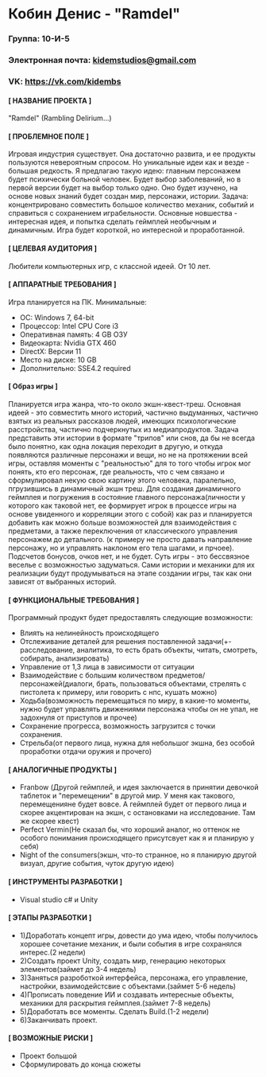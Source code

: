 # Кобин Денис - "Ramdel"
### Группа: 10-И-5
### Электронная почта: kidemstudios@gmail.com
### VK: https://vk.com/kidembs
#### [ НАЗВАНИЕ ПРОЕКТА ]
"Ramdel" (Rambling Delirium...)
#### [ ПРОБЛЕМНОЕ ПОЛЕ ]
Игровая индустрия существует. Она достаточно развита, и ее продукты пользуются невероятным спросом. Но уникальные идеи как и везде - большая редкость. Я предлагаю такую идею: главным персонажем будет психически больной человек. Будет выбор заболеваний, но в первой версии будет на выбор только одно. Оно будет изучено, на основе новых знаний будет создан мир, персонажи, истории. Задача: концентрировано совместить большое количество механик, событий и справиться с сохранением играбельности. Основные новшества - интересная идея, и попытка сделать геймплей необычным и динамичным. Игра будет короткой, но интересной и проработанной.
#### [ ЦЕЛЕВАЯ АУДИТОРИЯ ]
Любители компьютерных игр, с классной идеей. От 10 лет.
#### [ АППАРАТНЫЕ ТРЕБОВАНИЯ ]
Игра планируется на ПК. 
Минимальные:
* ОС:  Windows 7, 64-bit
* Процессор:  Intel CPU Core i3
* Оперативная память: 4 GB ОЗУ
* Видеокарта: Nvidia GTX 460
* DirectX: Версии 11
* Место на диске: 10 GB
* Дополнительно: SSE4.2 required
#### [ Образ игры ]
Планируется игра жанра, что-то около экшн-квест-треш. Основная идеей - это совместить много историй, частично выдуманных, частично взятых из реальных рассказов людей, имеющих психологические расстройства, частично подчеркнутых из медиапродуктов. Задача представить эти истории в формате "трипов" или снов, да бы не всегда было понятно, как одна локация переходит в другую, и откуда появляются различные персонажи и вещи, но не на протяжении всей игры, оставляя моменты с "реальностью" для то того чтобы игрок мог понять, кто его персонаж, где реальность, что с чем связано и сформулировал некую свою картину этого человека, паралельно, пгрузившись в динамичный экшн треш. Для создания динамичного геймплея и погружения в состояние главного персонажа(личности у которого как таковой нет, ее формирует игрок в процессе игры на основе увиденного и корреляции этого с собой) как раз и планируется добавить как можно больше возможностей для взаимодействия с предметами, а также переключения от классического управления персонажем до детального. (к примеру не просто давать направление персонажу, но и управлять наклоном его тела шагами, и прчоее). Подсчетов бонусов, очков нет, и не будет. Суть игры - это бессвязное веселье с возможностью задуматься. Сами истории и механики для их реализации будут продумываться на этапе создании игры, так как они зависят от выбранных историй.
#### [ ФУНКЦИОНАЛЬНЫЕ ТРЕБОВАНИЯ ]
Программный продукт будет предоставлять следующие возможности:
* Влиять на нелинейность происходящего
* Отслеживание деталей для решения поставленной задачи(+- расследование, аналитика, то есть брать объекты, читать, смотреть, собирать, анализировать)
* Управление от 1,3 лица в зависимости от ситуации
* Взаимодействие с большим количеством предметов/персонажей(диалоги, брать, пользоваться объектами, стрелять с пистолета к примеру, или говорить с нпс, кушать можно)
* Ходьба(возможность перемещаться по миру, в какие-то моменты, нужно будет управлять движениями персонажа чтобы он не упал, не задохнуля от приступов и прочее)
* Сохранение прогресса, возможность загрузится с точки сохранения.
* Стрельба(от первого лица, нужна для небольшог экшна, без особой проработки отдачи оружия и прочего)
#### [ АНАЛОГИЧНЫЕ ПРОДУКТЫ ]
* Franbow (Другой геймплей, и идея заключается в принятии девочкой таблеток и "перемещении" в другой мир. У меня как такового, перемещенияне будет вовсе. А геймплей будет от первого лица и скорее акцентирован на экшн, с остановками на исследование. Там же скорее квест)
* Perfect Vermin(Не сказал бы, что хороший аналог, но оттенок не особого понимания происходящего присутсвует как я и планирую у себя)
* Night of the consumers(экшн, что-то странное, но я планирую другой визуал, другие события, чуток другую идею)
#### [ ИНСТРУМЕНТЫ РАЗРАБОТКИ ]
* Visual studio c# и Unity
#### [ ЭТАПЫ РАЗРАБОТКИ ]
* 1)Доработать концепт игры, довести до ума идею, чтобы получилось хорошее сочетание механик, и были события в игре сохранялся интерес.(2 недели)
* 2)Создать проект Unity, создать мир, генерацию некоторых элементов(займет до 3-4 недель)
* 3)Заняться разроботкой интерфейса, персонажа, его управление, настройки, взаимодейстсвие с объектами.(займет 5-6 недель)
* 4)Прописать поведение ИИ и создавать интересные объекты, механики для раскрытия геймплея.(займет 7-8 недель)
* 5)Доработать все моменты. Сделать Build.(1-2 недели)
* 6)Заканчивать проект.

#### [ ВОЗМОЖНЫЕ РИСКИ ]
* Проект большой
* Сформулировать до конца сюжеты
